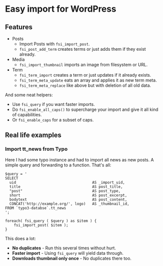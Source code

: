 # Easy import for WordPress

## Features

- Posts
  - Import Posts with `fsi_import_post`.
  - `fsi_post_add_term` creates terms or just adds them if they exist already.
- Media
  - `fsi_import_thumbnail` imports an image from filesystem or URL.
- Term
  - `fsi_term_import` creates a term or just updates if it already exists.
  - `fsi_term_meta_update` eats an array and applies it as new term meta.
  - `fsi_term_meta_replace` like above but with deletion of all old data.

And some neat helpers:

- Use `fsi_query` if you want faster imports.
- Do `fsi_enable_all_caps()` to supercharge your import
  and give it all kind of capabilities.
- Or `fsi_enable_caps` for a subset of caps.

## Real life examples

### Import tt_news from Typo

Here I had some typo instance and had to import all news as new posts.
A simple query and forwarding to a function.
That's all:

    $query = '
    SELECT
      uid									AS _import_uid,
      title                                 AS post_title,
      "post"                                AS post_type,
      short									AS post_excerpt,
      bodytext							    AS post_content,
      CONCAT('http://example.org/', logo)   AS _thumbnail_id,
    FROM `typo3-databse`.tt_news
    ';
    
    foreach( fsi_query ( $query ) as $item ) {
        fsi_import_post( $item );
    }

This does a lot:

- **No duplicates** - Run this several times without hurt.
- **Faster import** - Using `fsi_query` will yield data through.
- **Downloads thumbnail only once** - No duplicates there too.
